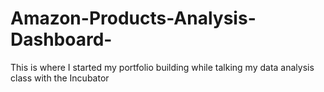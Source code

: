 # Amazon-Products-Analysis-Dashboard-
This is where I started my portfolio building while talking my data analysis class with the Incubator
